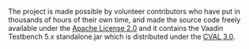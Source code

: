 The project is made possible by volunteer contributors who have put in thousands of hours of their own time, and made the source code freely available under the [Apache License 2.0](https://github.com/SeleniumHQ/docker-vaadin-testbench/blob/master/LICENSE.md) and it contains the Vaadin Testbench 5.x standalone.jar which is distributed under the [CVAL 3.0](https://vaadin.com/license/cval-3.0). 
